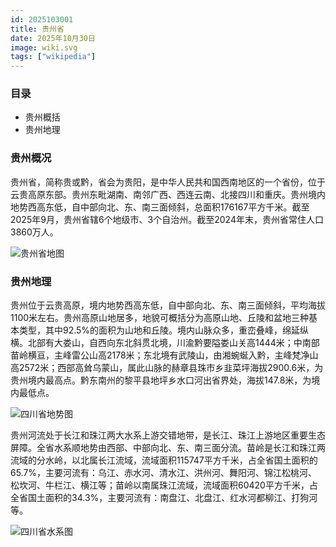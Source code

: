 ```yaml
---
id: 2025103001
title: 贵州省
date: 2025年10月30日
image: wiki.svg
tags: ["wikipedia"]
---
```



### 目录

 - 贵州概括
 - 贵州地理


### 贵州概况

贵州省，简称贵或黔，省会为贵阳，是中华人民共和国西南地区的一个省份，位于云贵高原东部。贵州东毗湖南、南邻广西、西连云南、北接四川和重庆。贵州境内地势西高东低，自中部向北、东、南三面倾斜，总面积176167平方千米。截至2025年9月，贵州省辖6个地级市、3个自治州。截至2024年末，贵州省常住人口3860万人。

![贵州省地图](https://loongzxl.com/blogs/20251030贵州省地图.jpg)


### 贵州地理

贵州位于云贵高原，境内地势西高东低，自中部向北、东、南三面倾斜，平均海拔1100米左右。贵州高原山地居多，地貌可概括分为高原山地、丘陵和盆地三种基本类型，其中92.5%的面积为山地和丘陵。境内山脉众多，重峦叠峰，绵延纵横。北部有大娄山，自西向东北斜贯北境，川渝黔要隘娄山关高1444米；中南部苗岭横亘，主峰雷公山高2178米；东北境有武陵山，由湘蜿蜒入黔，主峰梵净山高2572米；西部高耸乌蒙山，属此山脉的赫章县珠市乡韭菜坪海拔2900.6米，为贵州境内最高点。黔东南州的黎平县地坪乡水口河出省界处，海拔147.8米，为境内最低点。


![四川省地势图](https://loongzxl.com/blogs/20251030贵州省地势图.jpg)

贵州河流处于长江和珠江两大水系上游交错地带，是长江、珠江上游地区重要生态屏障。全省水系顺地势由西部、中部向北、东、南三面分流。苗岭是长江和珠江两流域的分水岭，以北属长江流域，流域面积115747平方千米，占全省国土面积的65.7%，主要河流有：乌江、赤水河、清水江、洪州河、舞阳河、锦江松桃河、松坎河、牛栏江、横江等；苗岭以南属珠江流域，流域面积60420平方千米，占全省国土面积的34.3%，主要河流有：南盘江、北盘江、红水河都柳江、打狗河等。

![四川省水系图](https://loongzxl.com/blogs/20251030贵州省水系图.jpg)
